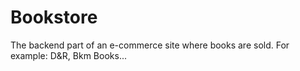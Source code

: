 # Bookstore

The backend part of an e-commerce site where books are sold. For example: D&R, Bkm Books...
